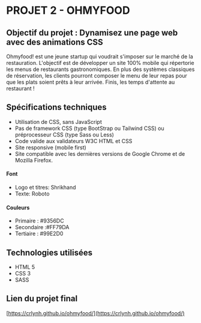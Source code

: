 # PROJET 2 - OHMYFOOD

## Objectif du projet : Dynamisez une page web avec des animations CSS

Ohmyfood! est une jeune startup qui voudrait s'imposer sur le marché de la restauration. L'objectif est de développer un site 100% mobile qui répertorie les menus de restaurants gastronomiques. En plus des systèmes classiques de réservation, les clients pourront composer le menu de leur repas pour que les plats soient prêts à leur arrivée. Finis, les temps d'attente au restaurant !

## Spécifications techniques 

* Utilisation de CSS, sans JavaScript
* Pas de framework CSS (type BootStrap ou Tailwind CSS) ou préprocesseur CSS (type Sass ou Less)
* Code valide aux validateurs W3C HTML et CSS
* Site responsive (mobile first)
* Site compatible avec les dernières versions de Google Chrome et de Mozilla Firefox. 

#### Font
* Logo et titres: Shrikhand
* Texte: Roboto

#### Couleurs 
* Primaire : #9356DC 
* Secondaire :#FF79DA 
* Tertiaire : #99E2D0

## Technologies utilisées 
* HTML 5 
* CSS 3 
* SASS

## Lien du projet final
[https://crlynh.github.io/ohmyfood/](https://crlynh.github.io/ohmyfood/)
